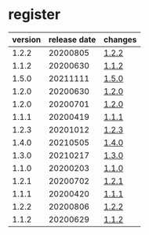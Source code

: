 # register	


|version|release date|changes|
|---|---|---|
|1.2.2|20200805|[1.2.2](./1.2.2-20200805.md)|
|1.1.2|20200630|[1.1.2](./1.1.2-20200630.md)|
|1.5.0|20211111|[1.5.0](./1.5.0-20211111.md)|
|1.2.0|20200630|[1.2.0](./1.2.0-20200630.md)|
|1.2.0|20200701|[1.2.0](./1.2.0-20200701.md)|
|1.1.1|20200419|[1.1.1](./1.1.1-20200419.md)|
|1.2.3|20201012|[1.2.3](./1.2.3-20201012.md)|
|1.4.0|20210505|[1.4.0](./1.4.0-20210505.md)|
|1.3.0|20210217|[1.3.0](./1.3.0-20210217.md)|
|1.1.0|20200203|[1.1.0](./1.1.0-20200203.md)|
|1.2.1|20200702|[1.2.1](./1.2.1-20200702.md)|
|1.1.1|20200420|[1.1.1](./1.1.1-20200420.md)|
|1.2.2|20200806|[1.2.2](./1.2.2-20200806.md)|
|1.1.2|20200629|[1.1.2](./1.1.2-20200629.md)|
